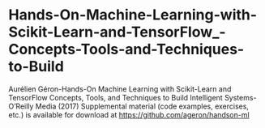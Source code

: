 # Hands-On-Machine-Learning-with-Scikit-Learn-and-TensorFlow_-Concepts-Tools-and-Techniques-to-Build
Aurélien Géron-Hands-On Machine Learning with Scikit-Learn and TensorFlow Concepts, Tools, and Techniques to Build Intelligent Systems-O’Reilly Media (2017)
Supplemental material (code examples, exercises, etc.) is available for download at
https://github.com/ageron/handson-ml
